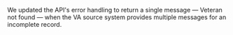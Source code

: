 We updated the API's error handling to return a single message — Veteran not found — when the VA source system provides multiple messages for an incomplete record.
